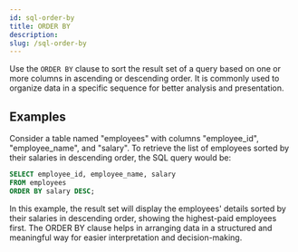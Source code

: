 ```yaml
---
id: sql-order-by
title: ORDER BY
description: 
slug: /sql-order-by
---
```

<head>
  <link rel="canonical" href="https://docs.risingwave.com/docs/current/sql-order-by/" />
</head>

Use the `ORDER BY` clause to sort the result set of a query based on one or more columns in ascending or descending order. It is commonly used to organize data in a specific sequence for better analysis and presentation.

## Examples

Consider a table named "employees" with columns "employee_id", "employee_name", and "salary". To retrieve the list of employees sorted by their salaries in descending order, the SQL query would be:

```sql
SELECT employee_id, employee_name, salary
FROM employees
ORDER BY salary DESC;
```

In this example, the result set will display the employees' details sorted by their salaries in descending order, showing the highest-paid employees first. The ORDER BY clause helps in arranging data in a structured and meaningful way for easier interpretation and decision-making.